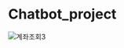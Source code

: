 # Chatbot_project
![계좌조회3](https://github.com/kim-chanhee/Chatbot_project/assets/116836230/312c80cf-a0bc-45d9-a0b9-a75d4acf30b6)
